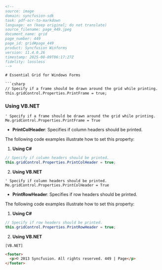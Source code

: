 ```html
<!-- 
source: image
domain: syncfusion-sdk
task: pdf-ocr-to-markdown
language: en (keep original; do not translate)
source_filename: page_449.jpeg
document_name: grid
page_number: 449
page_id: grid#page_449
product: Syncfusion Winforms
version: 11.4.0.26
timestamp: 2025-08-09T06:17:27Z
fidelity: lossless
-->

# Essential Grid for Windows Forms

```csharp
// Specify if a frame should be drawn around the grid while printing.
this.gridControl.Properties.PrintFrame = true;
```

### Using VB.NET

```vbnet
' Specify if a frame should be drawn around the grid while printing.
Me.gridControl.Properties.PrintFrame = True
```

- **PrintColHeader**: Specifies if column headers should be printed.

The following code examples illustrate how to set this property:

1. **Using C#**

```csharp
// Specify if column headers should be printed.
this.gridControl.Properties.PrintColHeader = true;
```

2. **Using VB.NET**

```vbnet
' Specify if column headers should be printed.
Me.gridControl.Properties.PrintColHeader = True
```

- **PrintRowHeader**: Specifies if row headers should be printed.

The following code examples illustrate how to set this property:

1. **Using C#**

```csharp
// Specify if row headers should be printed.
this.gridControl.Properties.PrintRowHeader = true;
```

2. **Using VB.NET**

```vbnet
[VB.NET]
```

```html
<footer>
  <p>© 2013 Syncfusion. All rights reserved. 449 | Page</p>
</footer>
```
```